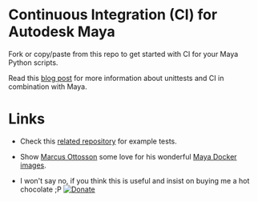 # Continuous Integration (CI) for Autodesk Maya

Fork or copy/paste from this repo to get started with CI for your Maya Python scripts.

Read this [blog post](https://mykolbe.wordpress.com/2020/07/26/continuous-integration-for-maya-scripts/ "Continuous Integration for Maya Scripts") for more information about unittests and CI in combination with Maya.


# Links

* Check this [related repository](https://github.com/mischakolbe/maya_ci_unittests_with_examples "Maya CI unittests with examples") for example tests.

* Show [Marcus Ottosson](https://mottosso.com/) some love for his wonderful [Maya Docker images](https://github.com/mottosso/docker-maya).

* I won't say no, if you think this is useful and insist on buying me a hot chocolate ;P [![Donate](https://img.shields.io/badge/Donate-PayPal-green.svg)](https://paypal.me/mischakolbe1)
